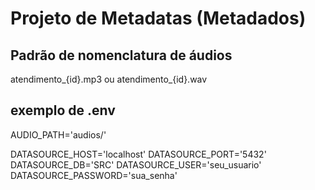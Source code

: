 # Projeto de Metadatas (Metadados)

## Padrão de nomenclatura de áudios
atendimento_{id}.mp3 ou atendimento_{id}.wav

## exemplo de .env
AUDIO_PATH='audios/'

DATASOURCE_HOST='localhost'
DATASOURCE_PORT='5432'
DATASOURCE_DB='SRC'
DATASOURCE_USER='seu_usuario'
DATASOURCE_PASSWORD='sua_senha'
